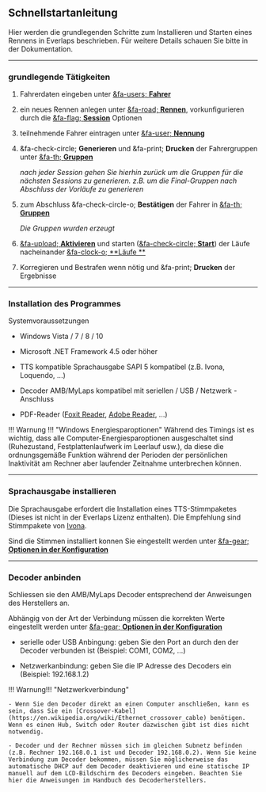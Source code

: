 ## Schnellstartanleitung

Hier werden die grundlegenden Schritte zum Installieren und Starten eines Rennens in Everlaps beschrieben. Für weitere Details schauen Sie bitte in der Dokumentation.

---

### grundlegende Tätigkeiten

1.  Fahrerdaten eingeben unter [&fa-users; **Fahrer**](./user-guide/drivers.md)

2.  ein neues Rennen anlegen unter [&fa-road; **Rennen**](./user-guide/races.md), vorkunfigurieren durch die [&fa-flag; **Session**](./race-formats/qualify-finals.md) Optionen

3.  teilnehmende Fahrer eintragen unter [&fa-user; **Nennung**](./user-guide/races.md#inscripciones)

4.  &fa-check-circle; **Generieren** und &fa-print; **Drucken** der Fahrergruppen unter [&fa-th; **Gruppen**](./user-guide/races.md#series)

	*nach jeder Session gehen Sie hierhin zurück um die Gruppen für die nächsten Sessions zu generieren. z.B. um die Final-Gruppen nach Abschluss der Vorläufe zu generieren*

5.  zum Abschluss &fa-check-circle-o; **Bestätigen** der Fahrer in [&fa-th; **Gruppen**](./user-guide/races.md#series)

	*Die Gruppen wurden erzeugt*

6.  [&fa-upload; **Aktivieren**](./user-guide/heats.md#mangas_1) und starten ([&fa-check-circle; **Start**](./user-guide/heats.md#control-de-la-manga-activa)) der Läufe nacheinander [&fa-clock-o; **Läufe
**](./user-guide/heats.md)

7.  Korregieren und Bestrafen wenn nötig und &fa-print; **Drucken** der Ergebnisse

---

### Installation des Programmes

Systemvoraussetzungen

- Windows Vista / 7 / 8 / 10

- Microsoft .NET Framework 4.5 oder höher

- TTS kompatible Sprachausgabe SAPI 5 kompatibel (z.B. Ivona, Loquendo, ...)

- Decoder AMB/MyLaps kompatibel mit seriellen / USB / Netzwerk - Anschluss

- PDF-Reader ([Foxit Reader](http://www.foxitsoftware.com/Secure_PDF_Reader/), [Adobe Reader](http://get.adobe.com/reader/), ...)

!!! Warnung !!!  "Windows Energiesparoptionen"
Während des Timings ist es wichtig, dass alle Computer-Energiesparoptionen ausgeschaltet sind (Ruhezustand, Festplattenlaufwerk im Leerlauf usw.), da diese die ordnungsgemäße Funktion während der Perioden der persönlichen Inaktivität am Rechner aber laufender Zeitnahme unterbrechen können.  

---

### Sprachausgabe installieren

Die Sprachausgabe erfordert die Installation eines TTS-Stimmpaketes (Dieses ist nicht in der Everlaps Lizenz enthalten). Die Empfehlung sind Stimmpakete von [Ivona](http://www.ivona.com).

Sind die Stimmen installiert konnen Sie eingestellt werden unter [&fa-gear; **Optionen in der Konfiguration**](./user-guide/config.md)

---

### Decoder anbinden

Schliessen sie den AMB/MyLaps Decoder entsprechend der Anweisungen des Herstellers an. 

Abhängig von der Art der Verbindung müssen die korrekten Werte eingestellt werden unter [&fa-gear; **Optionen in der Konfiguration**](./user-guide/config.md)

- serielle oder USB Anbingung: geben Sie den Port an durch den der Decoder verbunden ist (Beispiel: COM1, COM2, ...)

- Netzwerkanbindung: geben Sie die IP Adresse des Decoders ein (Beispiel: 192.168.1.2)


!!! Warnung!!! "Netzwerkverbindung"
	
	- Wenn Sie den Decoder direkt an einen Computer anschließen, kann es sein, dass Sie ein [Crossover-Kabel] (https://en.wikipedia.org/wiki/Ethernet_crossover_cable) benötigen. Wenn es einen Hub, Switch oder Router dazwischen gibt ist dies nicht notwendig.
	
	- Decoder und der Rechner müssen sich im gleichen Subnetz befinden (z.B. Rechner 192.168.0.1 ist und Decoder 192.168.0.2). Wenn Sie keine Verbindung zum Decoder bekommen, müssen Sie möglicherweise das automatische DHCP auf dem Decoder deaktivieren und eine statische IP manuell auf dem LCD-Bildschirm des Decoders eingeben. Beachten Sie hier die Anweisungen im Handbuch des Decoderherstellers. 
	
	
	
